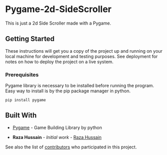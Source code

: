 # Pygame-2d-SideScroller

This is just a 2d Side Scroller made with a Pygame.

## Getting Started

These instructions will get you a copy of the project up and running on your local machine for development and testing purposes. See deployment for notes on how to deploy the project on a live system.

### Prerequisites

Pygame library is necessary to be installed before running the program. Easy way to install is by the pip package manager in python.

```
pip install pygame
```

## Built With

* [Pygame](http://www.pygame.com) - Game Building Library by python


* **Raza Hussain** - *Initial work* - [Raza Hussain](https://github.com/Razahussain090)

See also the list of [contributors](https://github.com/your/project/contributors) who participated in this project.
